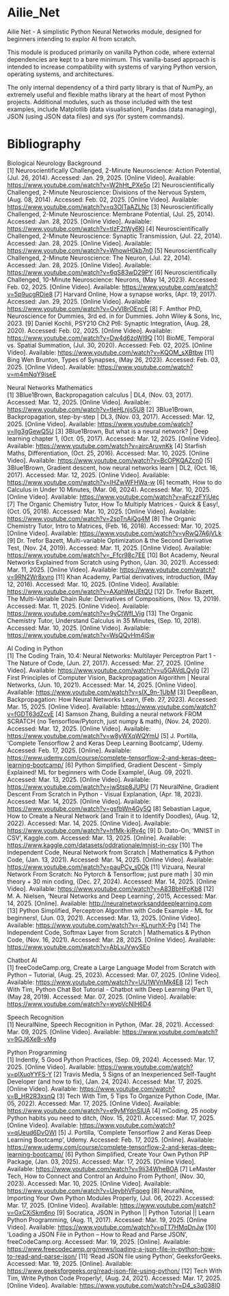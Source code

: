 # Ailie_Net
Ailie Net - A simplistic Python Neural Networks module, designed for beginners intending to explor AI from scratch.

This module is produced primarily on vanilla Python code, where external dependencies are kept to a bare minimum.
This vanilla-based approach is intended to increase compatibility with systems of varying Python version, operating systems, and architectures.

The only internal dependency of a third party library is that of NumPy, an extremely useful and flexible maths library at the heart of most Python projects.
Additional modules, such as those included with the test examples, include Matplotlib (data visualisation), Pandas (data managing), JSON (using JSON data files) and sys (for system commands).



# Bibliography
Biological Neurology Background\
[1] Neuroscientifically Challenged, 2-Minute Neuroscience: Action Potential, (Jul. 26, 2014). Accessed: Jan. 29, 2025. [Online Video]. Available: https://www.youtube.com/watch?v=W2hHt_PXe5o
[2] Neuroscientifically Challenged, 2-Minute Neuroscience: Divisions of the Nervous System, (Aug. 08, 2014). Accessed: Feb. 02, 2025. [Online Video]. Available: https://www.youtube.com/watch?v=q3OITaAZLNc
[3] Neuroscientifically Challenged, 2-Minute Neuroscience: Membrane Potential, (Jul. 25, 2014). Accessed: Jan. 28, 2025. [Online Video]. Available: https://www.youtube.com/watch?v=tIzF2tWy6KI
[4] Neuroscientifically Challenged, 2-Minute Neuroscience: Synaptic Transmission, (Jul. 22, 2014). Accessed: Jan. 28, 2025. [Online Video]. Available: https://www.youtube.com/watch?v=WhowH0kb7n0
[5] Neuroscientifically Challenged, 2-Minute Neuroscience: The Neuron, (Jul. 22, 2014). Accessed: Jan. 28, 2025. [Online Video]. Available: https://www.youtube.com/watch?v=6qS83wD29PY
[6] Neuroscientifically Challenged, 10-Minute Neuroscience: Neurons, (May 14, 2023). Accessed: Feb. 02, 2025. [Online Video]. Available: https://www.youtube.com/watch?v=5p9ucgRDie8
[7] Harvard Online, How a synapse works, (Apr. 19, 2017). Accessed: Jan. 29, 2025. [Online Video]. Available: https://www.youtube.com/watch?v=OvVl8rOEncE
[8] F. Amthor PhD, Neuroscience for Dummies, 3rd ed. in for Dummies. John Wiley & Sons, Inc, 2023.
[9] Daniel Kochli, PSY210 Ch2 Pt6: Synaptic Integration, (Aug. 28, 2020). Accessed: Feb. 02, 2025. [Online Video]. Available: https://www.youtube.com/watch?v=Dw4d6zoWl9Q
[10] BioME, Temporal vs. Spatial Summation, (Jul. 30, 2020). Accessed: Feb. 02, 2025. [Online Video]. Available: https://www.youtube.com/watch?v=KQOM_sXBtbw
[11] Bing Wen Brunton, Types of Synapses, (May 26, 2023). Accessed: Feb. 03, 2025. [Online Video]. Available: https://www.youtube.com/watch?v=m4mNqY9iseE

Neural Networks Mathematics\
[1] 3Blue1Brown, Backpropagation calculus | DL4, (Nov. 03, 2017). Accessed: Mar. 12, 2025. [Online Video]. Available: https://www.youtube.com/watch?v=tIeHLnjs5U8
[2] 3Blue1Brown, Backpropagation, step-by-step | DL3, (Nov. 03, 2017). Accessed: Mar. 12, 2025. [Online Video]. Available: https://www.youtube.com/watch?v=Ilg3gGewQ5U
[3] 3Blue1Brown, But what is a neural network? | Deep learning chapter 1, (Oct. 05, 2017). Accessed: Mar. 12, 2025. [Online Video]. Available: https://www.youtube.com/watch?v=aircAruvnKk
[4] Starfish Maths, Differentiation, (Oct. 25, 2016). Accessed: Mar. 10, 2025. [Online Video]. Available: https://www.youtube.com/watch?v=BcOPKQAZcn0
[5] 3Blue1Brown, Gradient descent, how neural networks learn | DL2, (Oct. 16, 2017). Accessed: Mar. 12, 2025. [Online Video]. Available: https://www.youtube.com/watch?v=IHZwWFHWa-w
[6] tecmath, How to do Calculus in Under 10 Minutes, (Mar. 06, 2024). Accessed: Mar. 10, 2025. [Online Video]. Available: https://www.youtube.com/watch?v=aFczzFYjUec
[7] The Organic Chemistry Tutor, How To Multiply Matrices - Quick & Easy!, (Oct. 05, 2018). Accessed: Mar. 10, 2025. [Online Video]. Available: https://www.youtube.com/watch?v=2spTnAiQg4M
[8] The Organic Chemistry Tutor, Intro to Matrices, (Feb. 16, 2018). Accessed: Mar. 10, 2025. [Online Video]. Available: https://www.youtube.com/watch?v=yRwQ7A6jVLk
[9] Dr. Trefor Bazett, Multi-variable Optimization & the Second Derivative Test, (Nov. 24, 2019). Accessed: Mar. 11, 2025. [Online Video]. Available: https://www.youtube.com/watch?v=_Ffcr98c7EE
[10] Bot Academy, Neural Networks Explained from Scratch using Python, (Jan. 30, 2021). Accessed: Mar. 11, 2025. [Online Video]. Available: https://www.youtube.com/watch?v=9RN2Wr8xvro
[11] Khan Academy, Partial derivatives, introduction, (May 12, 2016). Accessed: Mar. 10, 2025. [Online Video]. Available: https://www.youtube.com/watch?v=AXqhWeUEtQU
[12] Dr. Trefor Bazett, The Multi-Variable Chain Rule: Derivatives of Compositions, (Nov. 13, 2019). Accessed: Mar. 11, 2025. [Online Video]. Available: https://www.youtube.com/watch?v=9yCtWfI_Vjg
[13] The Organic Chemistry Tutor, Understand Calculus in 35 Minutes, (Sep. 10, 2018). Accessed: Mar. 10, 2025. [Online Video]. Available: https://www.youtube.com/watch?v=WsQQvHm4lSw

AI Coding in Python\
[1] The Coding Train, 10.4: Neural Networks: Multilayer Perceptron Part 1 - The Nature of Code, (Jun. 27, 2017). Accessed: Mar. 27, 2025. [Online Video]. Available: https://www.youtube.com/watch?v=u5GAVdLQyIg
[2] First Principles of Computer Vision, Backpropagation Algorithm | Neural Networks, (Jun. 10, 2021). Accessed: Mar. 14, 2025. [Online Video]. Available: https://www.youtube.com/watch?v=sIX_9n-1UbM
[3] DeepBean, Backpropagation: How Neural Networks Learn, (Feb. 27, 2023). Accessed: Mar. 15, 2025. [Online Video]. Available: https://www.youtube.com/watch?v=fGDT63dZcvE
[4] Samson Zhang, Building a neural network FROM SCRATCH (no Tensorflow/Pytorch, just numpy & math), (Nov. 24, 2020). Accessed: Mar. 12, 2025. [Online Video]. Available: https://www.youtube.com/watch?v=w8yWXqWQYmU
[5] J. Portilla, ‘Complete Tensorflow 2 and Keras Deep Learning Bootcamp’, Udemy. Accessed: Feb. 17, 2025. [Online]. Available: https://www.udemy.com/course/complete-tensorflow-2-and-keras-deep-learning-bootcamp/
[6] Python Simplified, Gradient Descent - Simply Explained! ML for beginners with Code Example!, (Aug. 09, 2021). Accessed: Mar. 13, 2025. [Online Video]. Available: https://www.youtube.com/watch?v=jwStsp8JUPU
[7] NeuralNine, Gradient Descent From Scratch in Python - Visual Explanation, (Apr. 18, 2023). Accessed: Mar. 14, 2025. [Online Video]. Available: https://www.youtube.com/watch?v=gsfbWn4Gy5Q
[8] Sebastian Lague, How to Create a Neural Network (and Train it to Identify Doodles), (Aug. 12, 2022). Accessed: Mar. 14, 2025. [Online Video]. Available: https://www.youtube.com/watch?v=hfMk-kjRv4c
[9] D. Dato-On, ‘MNIST in CSV’, Kaggle.com. Accessed: Mar. 13, 2025. [Online]. Available: https://www.kaggle.com/datasets/oddrationale/mnist-in-csv
[10] The Independent Code, Neural Network from Scratch | Mathematics & Python Code, (Jan. 13, 2021). Accessed: Mar. 14, 2025. [Online Video]. Available: https://www.youtube.com/watch?v=pauPCy_s0Ok
[11] Vizuara, Neural Network From Scratch: No Pytorch & Tensorflow; just pure math | 30 min theory + 30 min coding, (Dec. 27, 2024). Accessed: Mar. 14, 2025. [Online Video]. Available: https://www.youtube.com/watch?v=A83BbHFoKb8
[12] M. A. Nielsen, ‘Neural Networks and Deep Learning’, 2015, Accessed: Mar. 14, 2025. [Online]. Available: http://neuralnetworksanddeeplearning.com
[13] Python Simplified, Perceptron Algorithm with Code Example - ML for beginners!, (Jun. 03, 2021). Accessed: Mar. 13, 2025. [Online Video]. Available: https://www.youtube.com/watch?v=-KLnurhX-Pg
[14] The Independent Code, Softmax Layer from Scratch | Mathematics & Python Code, (Nov. 16, 2021). Accessed: Mar. 28, 2025. [Online Video]. Available: https://www.youtube.com/watch?v=AbLvJVwySEo

Chatbot AI\
[1] freeCodeCamp.org, Create a Large Language Model from Scratch with Python – Tutorial, (Aug. 25, 2023). Accessed: Mar. 07, 2025. [Online Video]. Available: https://www.youtube.com/watch?v=UU1WVnMk4E8
[2] Tech With Tim, Python Chat Bot Tutorial - Chatbot with Deep Learning (Part 1), (May 28, 2019). Accessed: Mar. 07, 2025. [Online Video]. Available: https://www.youtube.com/watch?v=wypVcNIH6D4

Speech Recognition\
[1] NeuralNine, Speech Recognition in Python, (Mar. 28, 2021). Accessed: Mar. 09, 2025. [Online Video]. Available: https://www.youtube.com/watch?v=9GJ6XeB-vMg

Python Programming\
[1] Indently, 5 Good Python Practices, (Sep. 09, 2024). Accessed: Mar. 17, 2025. [Online Video]. Available: https://www.youtube.com/watch?v=plXuoYYFS-Y
[2] Travis Media, 5 Signs of an Inexperienced Self-Taught Developer (and how to fix), (Jan. 24, 2024). Accessed: Mar. 17, 2025. [Online Video]. Available: https://www.youtube.com/watch?v=B_HR2R3xsnQ
[3] Tech With Tim, 5 Tips To Organize Python Code, (Mar. 05, 2022). Accessed: Mar. 17, 2025. [Online Video]. Available: https://www.youtube.com/watch?v=e9yMYdnSlUA
[4] mCoding, 25 nooby Python habits you need to ditch, (Nov. 15, 2021). Accessed: Mar. 17, 2025. [Online Video]. Available: https://www.youtube.com/watch?v=qUeud6DvOWI
[5] J. Portilla, ‘Complete Tensorflow 2 and Keras Deep Learning Bootcamp’, Udemy. Accessed: Feb. 17, 2025. [Online]. Available: https://www.udemy.com/course/complete-tensorflow-2-and-keras-deep-learning-bootcamp/
[6] Python Simplified, Create Your Own Python PIP Package, (Jan. 03, 2025). Accessed: Mar. 17, 2025. [Online Video]. Available: https://www.youtube.com/watch?v=9Ii34WheBOA
[7] LeMaster Tech, How to Connect and Control an Arduino From Python!, (Nov. 30, 2023). Accessed: Mar. 10, 2025. [Online Video]. Available: https://www.youtube.com/watch?v=UeybhVFqoeg
[8] NeuralNine, Importing Your Own Python Modules Properly, (Jul. 06, 2022). Accessed: Mar. 17, 2025. [Online Video]. Available: https://www.youtube.com/watch?v=GxCXiSkm6no
[9] Socratica, JSON in Python  ||  Python Tutorial  ||  Learn Python Programming, (Aug. 11, 2017). Accessed: Mar. 19, 2025. [Online Video]. Available: https://www.youtube.com/watch?v=pTT7HMqDnJw
[10] ‘Loading a JSON File in Python – How to Read and Parse JSON’, freeCodeCamp.org. Accessed: Mar. 19, 2025. [Online]. Available: https://www.freecodecamp.org/news/loading-a-json-file-in-python-how-to-read-and-parse-json/
[11] ‘Read JSON file using Python’, GeeksforGeeks. Accessed: Mar. 19, 2025. [Online]. Available: https://www.geeksforgeeks.org/read-json-file-using-python/
[12] Tech With Tim, Write Python Code Properly!, (Aug. 24, 2021). Accessed: Mar. 17, 2025. [Online Video]. Available: https://www.youtube.com/watch?v=D4_s3q038I0




